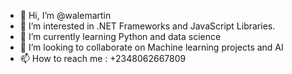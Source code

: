 - 👋 Hi, I’m @walemartin
- 👀 I’m interested in .NET Frameworks and JavaScript Libraries.
- 🌱 I’m currently learning Python and data science
- 💞️ I’m looking to collaborate on Machine learning projects and AI
- 📫 How to reach me : +2348062667809

<!---
walemartin/walemartin is a ✨ special ✨ repository because its `README.md` (this file) appears on your GitHub profile.
You can click the Preview link to take a look at your changes.
--->
